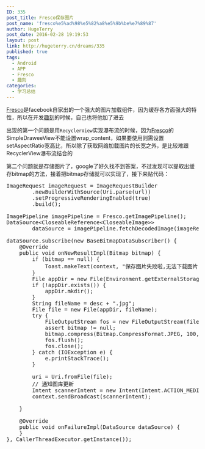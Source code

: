 ```yaml
---
ID: 335
post_title: Fresco保存图片
post_name: 'fresco%e5%ad%98%e5%82%a8%e5%9b%be%e7%89%87'
author: HugeTerry
post_date: 2016-02-28 19:19:53
layout: post
link: http://hugeterry.cn/dreams/335
published: true
tags:
  - Android
  - APP
  - Fresco
  - 趣刻
categories:
  - 学习总结
---
```

<a href="http://fresco-cn.org/" target="_blank">Fresco</a>是facebook自家出的一个强大的图片加载组件，因为缓存各方面强大的特性，所以在开发<a href="http://hugeterry.cn/dreams/324" target="_blank">趣刻</a>的时候，自己也将他加了进去

出现的第一个问题是用<code>RecyclerView</code>实现瀑布流的时候，因为<a href="http://fresco-cn.org/" target="_blank">Fresco</a>的SimpleDraweeView不能设置wrap_content，如果要使用则需设置setAspectRatio宽高比，所以除了获取网络加载图片的长宽之外，是比较难跟RecyclerView瀑布流结合的

第二个问题就是存储图片了，google了好久找不到答案，不过发现可以提取出缓存bitmap的方法，接着把bitmap存储就可以实现了，接下来贴代码：<!--?prettify linenums=true?-->
<pre class="prettyprint">ImageRequest imageRequest = ImageRequestBuilder
        .newBuilderWithSource(Uri.parse(url))
        .setProgressiveRenderingEnabled(true)
        .build();

ImagePipeline imagePipeline = Fresco.getImagePipeline();
DataSource&lt;CloseableReference&lt;CloseableImage&gt;&gt;
        dataSource = imagePipeline.fetchDecodedImage(imageRequest, context);

dataSource.subscribe(new BaseBitmapDataSubscriber() {
    @Override
    public void onNewResultImpl(Bitmap bitmap) {
        if (bitmap == null) {
            Toast.makeText(context, "保存图片失败啦,无法下载图片", Toast.LENGTH_SHORT).show();
        }
        File appDir = new File(Environment.getExternalStorageDirectory(), "Coderfun");
        if (!appDir.exists()) {
            appDir.mkdir();
        }
        String fileName = desc + ".jpg";
        File file = new File(appDir, fileName);
        try {
            FileOutputStream fos = new FileOutputStream(file);
            assert bitmap != null;
            bitmap.compress(Bitmap.CompressFormat.JPEG, 100, fos);
            fos.flush();
            fos.close();
        } catch (IOException e) {
            e.printStackTrace();
        }

        uri = Uri.fromFile(file);
        // 通知图库更新
        Intent scannerIntent = new Intent(Intent.ACTION_MEDIA_SCANNER_SCAN_FILE, uri);
        context.sendBroadcast(scannerIntent);

    }

    @Override
    public void onFailureImpl(DataSource dataSource) {
    }
}, CallerThreadExecutor.getInstance());</pre>